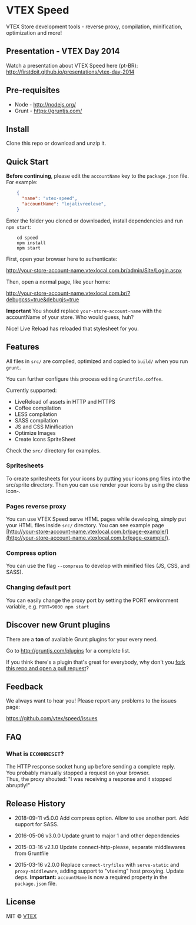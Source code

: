 # VTEX Speed

VTEX Store development tools - reverse proxy, compilation, minification, optimization and more!

## Presentation - VTEX Day 2014

Watch a presentation about VTEX Speed here (pt-BR): http://firstdoit.github.io/presentations/vtex-day-2014

## Pre-requisites

* Node - http://nodejs.org/
* Grunt - https://gruntjs.com/

## Install

Clone this repo or download and unzip it.

## Quick Start

**Before continuing**, please edit the `accountName` key to the `package.json` file. For example:

```json
    {
      "name": "vtex-speed",
      "accountName": "lojalivreeleve",
    }
```

Enter the folder you cloned or downloaded, install dependencies and run `npm start`:

```shell
    cd speed
    npm install
    npm start
```

First, open your browser here to authenticate:  

http://your-store-account-name.vtexlocal.com.br/admin/Site/Login.aspx

Then, open a normal page, like your home:

http://your-store-account-name.vtexlocal.com.br/?debugcss=true&debugjs=true

**Important**  You should replace `your-store-account-name` with the accountName of your store. Who would guess, huh?


Nice! Live Reload has reloaded that stylesheet for you.

## Features

All files in `src/` are compiled, optimized and copied to `build/` when you run `grunt`.

You can further configure this process editing `Gruntfile.coffee`.

Currently supported:

- LiveReload of assets in HTTP and HTTPS
- Coffee compilation
- LESS compilation
- SASS compilation
- JS and CSS Minification
- Optimize Images
- Create Icons SpriteSheet

Check the `src/` directory for examples.

### Spritesheets

To create spritesheets for your icons by putting your icons png files into the src/sprite directory. Then you can use render your icons by using the class icon-<filename>.

### Pages reverse proxy

You can use VTEX Speed serve HTML pages while developing, simply put your HTML files inside `src/` directory. You can see example page [http://your-store-account-name.vtexlocal.com.br/page-example/](http://your-store-account-name.vtexlocal.com.br/page-example/).

### Compress option

You can use the flag `--compress` to develop with minified files (JS, CSS, and SASS).

### Changing default port

You can easily change the proxy port by setting the PORT environment variable, e.g. `PORT=9000 npm start`

## Discover new Grunt plugins

There are a **ton** of available Grunt plugins for your every need.

Go to http://gruntjs.com/plugins for a complete list.

If you think there's a plugin that's great for everybody, why don't you [fork this repo and open a pull request](https://github.com/vtex/speed/fork)?

## Feedback

We always want to hear you! Please report any problems to the issues page:

https://github.com/vtex/speed/issues

## FAQ

### What is `ECONNRESET`?

The HTTP response socket hung up before sending a complete reply.  
You probably manually stopped a request on your browser.  
Thus, the proxy shouted: "I was receiving a response and it stopped abruptly!"

## Release History

- 2018-09-11    v5.0.0      Add compress option. Allow to use another port. Add support for SASS.

- 2016-05-06    v3.0.0      Update grunt to major 1 and other dependencies

- 2015-03-16    v2.1.0      Update connect-http-please, separate middlewares from Gruntfile

- 2015-03-16    v2.0.0      Replace `connect-tryfiles` with `serve-static` and `proxy-middleware`, adding support to "vteximg" host proxying. Update deps. **Important:** `accountName` is now a required property in the `package.json` file.

## License

MIT © [VTEX](https://github.com/vtex)
